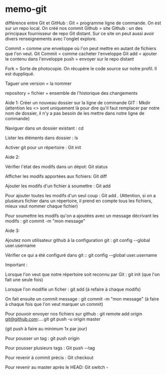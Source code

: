 # memo-git
différence entre Git et GitHub : 
Git = programme ligne de commande. On est sur un repo local. On créé nos commit
Github = site Github : un des principaux fournisseur de repo Git distant. Sur ce site on peut aussi avoir divers renseignements avec l'onglet explore.

Commit = comme une enveloppe où l'on peut mettre en autant de fichiers que l'on veut. 
Git Commit = comme cacheter l'enveloppe 
Git add = ajouter le contenu dans l'enveloppe 
push = envoyer sur le repo distant 

Fork = Sorte de photocopie. On récupère le code source sur notre profil. Il est duppliqué.

Taguer une version = la nommer

repository = fichier + ensemble de l'historique des changements 

Aide 1:
Créer un nouveau dossier sur la ligne de commande GIT :
Mkdir <nom du dossier> (attention les <> sont uniquement là pour dire qu'il faut remplacer par notre nom de dossier, il n'y a pas besoin de les mettre dans notre ligne de commande)

Naviguer dans un dossier existant : 
cd <nom dus dossier>

Lister les éléments dans dossier : 
ls

Activer git pour un répertoire : 
Git init

Aide 2:

Vérifier l'état des modifs dans un dépot:
Git status

Afficher les modifs apportées aux fichiers:
Git diff

Ajouter les modifs d'un fichier à soumettre : 
Git add <nom de mon fichier>

Pour ajouter toutes les modifs d'un seul coup : 
Git add . (Attention, si on a plusieurs fichier dans un répertoire, il prend en compte tous les fichiers, mieux vaut nommer chaque fichier)

Pour soumettre les modifs qu'on a ajoutées avec un message décrivant les modifs : 
git commit -m "mon message"

Aide 3:

Ajoutez nom utilisateur github à la configuration git :
git config --global user.username <UserName>

Vérifier ce qui a été configuré dans git :: 
git config --global user.username

Important : 

Lorsque l'on veut que notre répertoire soit reconnu par Git : 
git init (que l'on fait une seule fois)

Lorsque l'on modifie un ficher : 
git add <nom du fichier> (à refaire à chaque modifs)

On fait ensuite un commit message : 
git commit -m "mon message" (à faire à chaque fois que l'on veut marquer un commit)

Pour pouvoir envoyer nos fichiers sur github : 
git remote add origin git@github.com:....git
git push -u origin master 

(git push à faire au minimum 1x par jour)

Pour pousser un tag : 
git push origin <nom du tag>

Pour pousser plusieurs tags : 
Git push --tag

Pour revenir à commit précis : 
Git checkout <numero commit> 

Pour revenir au master après le HEAD: 
Git switch - 

